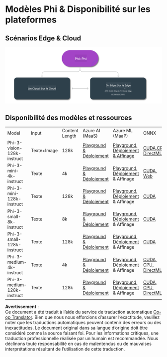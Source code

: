 <!--
CO_OP_TRANSLATOR_METADATA:
{
  "original_hash": "777aa0ff38fceecc29a00834f2f7a2f0",
  "translation_date": "2025-07-16T17:55:43+00:00",
  "source_file": "md/01.Introduction/01/01.Edgeandcloud.md",
  "language_code": "fr"
}
-->
# Modèles Phi & Disponibilité sur les plateformes

## Scénarios Edge & Cloud

![EdgeCloud](../../../../../translated_images/01.phiedgecloud.8bf97c622feae80b00fd3ae03fb6cdacfc4f26d0e1a1dcfa4e278abbb8ac22e2.fr.png)

## Disponibilité des modèles et ressources

| | | | | | | | | |
|-|-|-|-|-|-|-|-|-|
|Model|Input|Content Length|Azure AI (MaaS)|Azure ML (MaaP)|ONNX|Hugging Face|Ollama|Nvidia NIM|
|Phi-3-vision-128k-instruct|Texte+Image|128k|[Playground & Déploiement](https://ai.azure.com/explore/models/Phi-3-vision-128k-instruct/version/2/registry/azureml)|[Playground, Déploiement & Affinage](https://ml.azure.com/registries/azureml/models/Phi-3-vision-128k-instruct/version/2)|[CUDA](https://huggingface.co/microsoft/Phi-3-vision-128k-instruct-onnx-cuda/tree/main),[CPU](https://huggingface.co/microsoft/Phi-3-vision-128k-instruct-onnx-cpu/tree/main), [DirectML](https://huggingface.co/microsoft/Phi-3-vision-128k-instruct-onnx-directml/tree/main)|[Télécharger](https://huggingface.co/microsoft/Phi-3-vision-128k-instruct)|-NA-|[NIM APIs](https://build.nvidia.com/microsoft/phi-3-vision-128k-instruct)|
|Phi-3-mini-4k-instruct|Texte|4k|[Playground & Déploiement](https://aka.ms/phi3-mini-4k-azure-ml)|[Playground, Déploiement](https://aka.ms/phi3-mini-4k-azure-ml) & Affinage|[CUDA](https://huggingface.co/microsoft/Phi-3-mini-4k-instruct-onnx), [Web](https://huggingface.co/microsoft/Phi-3-mini-4k-instruct-onnx)|[Playground & Télécharger](https://huggingface.co/chat/models/microsoft/Phi-3-mini-4k-instruct)|[GGUF](https://huggingface.co/microsoft/Phi-3-mini-4k-instruct-gguf)|[NIM APIs](https://build.nvidia.com/microsoft/phi-3-mini-4k)|
|Phi-3-mini-128k-instruct|Texte|128k|[Playground & Déploiement](https://ai.azure.com/explore/models/Phi-3-mini-128k-instruct/version/9/registry/azureml)|[Playground, Déploiement](https://ai.azure.com/explore/models/Phi-3-mini-128k-instruct/version/9/registry/azureml) & Affinage|[CUDA](https://huggingface.co/microsoft/Phi-3-mini-128k-instruct-onnx)|[Télécharger](https://huggingface.co/microsoft/Phi-3-mini-128k-instruct-onnx)|-NA-|[NIM APIs](https://build.nvidia.com/microsoft/phi-3-mini)|
|Phi-3-small-8k-instruct|Texte|8k|[Playground & Déploiement](https://ml.azure.com/registries/azureml/models/Phi-3-small-8k-instruct/version/2)|[Playground, Déploiement](https://ai.azure.com/explore/models/Phi-3-small-8k-instruct/version/2/registry/azureml) & Affinage|[CUDA](https://huggingface.co/microsoft/Phi-3-small-8k-instruct-onnx-cuda)|[Télécharger](https://huggingface.co/microsoft/Phi-3-small-8k-instruct-onnx-cuda)|-NA-|[NIM APIs](https://build.nvidia.com/microsoft/phi-3-small-8k-instruct?docker=false)|
|Phi-3-small-128k-instruct|Texte|128k|[Playground & Déploiement](https://ai.azure.com/explore/models/Phi-3-small-128k-instruct/version/2/registry/azureml)|[Playground, Déploiement](https://ml.azure.com/registries/azureml/models/Phi-3-small-128k-instruct/version/2) & Affinage|[CUDA](https://huggingface.co/microsoft/Phi-3-medium-128k-instruct-onnx-cuda)|[Télécharger](https://huggingface.co/microsoft/Phi-3-small-128k-instruct)|-NA-|[NIM APIs](https://build.nvidia.com/microsoft/phi-3-small-128k-instruct?docker=false)|
|Phi-3-medium-4k-instruct|Texte|4k|[Playground & Déploiement](https://huggingface.co/microsoft/Phi-3-medium-4k-instruct)|[Playground, Déploiement](https://ml.azure.com/registries/azureml/models/Phi-3-medium-4k-instruct/version/2) & Affinage|[CUDA](https://huggingface.co/microsoft/Phi-3-medium-4k-instruct-onnx-cuda/tree/main), [CPU](https://huggingface.co/microsoft/Phi-3-medium-4k-instruct-onnx-cpu/tree/main), [DirectML](https://huggingface.co/microsoft/Phi-3-medium-4k-instruct-onnx-directml/tree/main)|[Télécharger](https://huggingface.co/microsoft/Phi-3-medium-4k-instruct)|-NA-|[NIM APIs](https://build.nvidia.com/microsoft/phi-3-medium-4k-instruct?docker=false)|
|Phi-3-medium-128k-instruct|Texte|128k|[Playground & Déploiement](https://ai.azure.com/explore/models/Phi-3-medium-128k-instruct/version/2)|[Playground, Déploiement](https://ml.azure.com/registries/azureml/models/Phi-3-medium-128k-instruct/version/2) & Affinage|[CUDA](https://huggingface.co/microsoft/Phi-3-medium-128k-instruct-onnx-cuda/tree/main), [CPU](https://huggingface.co/microsoft/Phi-3-medium-128k-instruct-onnx-cpu/tree/main), [DirectML](https://huggingface.co/microsoft/Phi-3-medium-128k-instruct-onnx-directml/tree/main)|[Télécharger](https://huggingface.co/microsoft/Phi-3-medium-128k-instruct)|-NA-|-NA-|

**Avertissement** :  
Ce document a été traduit à l’aide du service de traduction automatique [Co-op Translator](https://github.com/Azure/co-op-translator). Bien que nous nous efforcions d’assurer l’exactitude, veuillez noter que les traductions automatiques peuvent contenir des erreurs ou des inexactitudes. Le document original dans sa langue d’origine doit être considéré comme la source faisant foi. Pour les informations critiques, une traduction professionnelle réalisée par un humain est recommandée. Nous déclinons toute responsabilité en cas de malentendus ou de mauvaises interprétations résultant de l’utilisation de cette traduction.